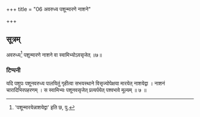 +++
title = "06 अवरुध्य पशून्मारणे नाशने"

+++
## सूत्रम्
अवरुध्य[^१] पशुन्मारणे नाशने वा स्वामिभ्योऽवसृजेत् ॥७॥  
### टिप्पनी
यदि पशुपः पशूनवरुध्य पालयितुं गृहीत्वा सभयस्थाने विसृज्योपेक्षया मारयेत् नाशयेद्वा । नाशनं चारादिभिरपहरणम् । स स्वामिभ्यः पशूनवसृजेत् प्रत्यर्पयेत् पश्वभावे मूल्यम् ॥ ७ ॥  


[^१]: 'पशून्मारयेन्नाशयेद्वा' इति छ, पु.  
